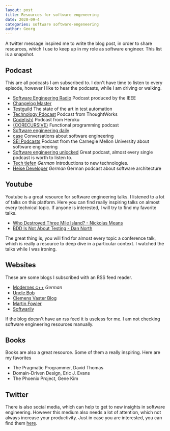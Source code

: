 ```yaml
---
layout: post
title: Resources for software engeneering
date: 2020-09-4
categories: software software-engeneering
author: Georg
---
```


A twitter message inspired me to write the blog post, in order to share
resources, which I use to keep up in my role as software engineer. This list is
a snapshot.

## Podcast

This are all podcasts I am subscribed to. I don't have time to listen to every
episode, however I like to hear the podcasts, while I am driving or walking.

- [Software Engineering Radio](https://www.se-radio.net/) Podcast produced by
  the IEEE
- [Changelog Master](https://changelog.com/master)
- [Testguild](https://testguild.com/podcasts/) The state of the art in test
  automation
- [Technology Pdocast](https://www.thoughtworks.com/podcasts) Podcast from
  ThoughtWorks
- [Code\[ish\]](https://www.heroku.com/podcasts/codeish) Podcast from Heroku
- [{CORECURSIVE}](https://corecursive.com/) Functional programming podcast
- [Software engineering daily](https://softwareengineeringdaily.com/)
- [case](https://www.case-podcast.org/) Conversations about software engineering
- [SEI Podcasts](https://www.sei.cmu.edu/publications/podcasts/) Podcast from
  the Carnegie Mellon University about software engineering
- [Software engineering unlocked](https://www.software-engineering-unlocked.com/) Great podcast,
  almost every single podcast is worth to listen to.
- [Tech tiefen](https://techtiefen.de/) *German* Introductions to new
  technologies.
- [Heise Developer](https://www.heise.de/developer/SoftwareArchitekTOUR-4076349.html)
  *German* German podcast about software architecture

## Youtube

Youtube is a great resource for software engineering talks. I listened to a lot
of talks on this platform. Here you can find really inspiring talks on almost
every technical topic. If anyone is interested, I will try to find my favorite
talks.

- [Who Destroyed Three Mile Island? - Nickolas Means](https://youtu.be/1xQeXOz0Ncs)
- [BDD Is Not About Testing - Dan North](https://youtu.be/6nSwRSbc27g)

The great thing is, you will find for almost every topic a conference talk,
which is really a resource to deep dive in a particular context. I watched the
talks while I was ironing.

## Websites

These are some blogs I subscribed with an RSS feed reader.

- [Modernes c++](https://www.grimm-jaud.de/index.php/blog) *German*
- [Uncle Bob](https://blog.cleancoder.com)
- [Clemens Vaster Blog](https://vasters.com/blog)
- [Martin Fowler](https://martinfowler.com/)
- [Softwarily](https://softwarily.tumblr.com/rss)

If the blog doesn't have an rss feed it is useless for me. I am not checking
software engineering resources manually.

## Books

Books are also a great resource. Some of them a really inspiring. Here are my
favorites

- The Pragmatic Programmer, David Thomas
- Domain-Driven Design, Eric J. Evans
- The Phoenix Project, Gene Kim

## Twitter

There is also social media, which can help to get to new insights in software
engineering. However this medium also needs a lot of attention, which not always
increase your productivity. Just in case you are interested, you can find them
[here](https://twitter.com/schoreI/following).
